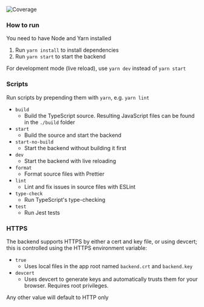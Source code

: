 ![Coverage](https://gitlab.pakettikauppa.fi/aalto/pakettikauppa-backend/badges/master/coverage.svg?style=flat-square)

### How to run

You need to have Node and Yarn installed

1. Run `yarn install` to install dependencies
2. Run `yarn start` to start the backend

For development mode (live reload), use `yarn dev` instead of `yarn start`

### Scripts
Run scripts by prepending them with `yarn`, e.g. `yarn lint`
- `build`
  - Build the TypeScript source. Resulting JavaScript files can be found in the `./build` folder
- `start`
  - Build the source and start the backend
- `start-no-build`
  - Start the backend without building it first
- `dev`
  - Start the backend with live reloading
- `format`
  - Format source files with Prettier
- `lint`
  - Lint and fix issues in source files with ESLint
- `type-check`
  - Run TypeScript's type-checking
- `test`
  - Run Jest tests

### HTTPS
The backend supports HTTPS by either a cert and key file, or using devcert; this is controlled using the HTTPS environment variable:
 - `true`
	- Uses local files in the app root named `backend.crt` and `backend.key`
 - `devcert`
	- Uses devcert to generate keys and automatically trusts them for your browser. Requires root privileges.

Any other value will default to HTTP only
